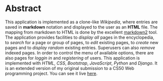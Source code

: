 # Abstract

This application is implemented as a clone-like _Wikipedia_, where entries are saved in **markdown** notation and displayed to the user as an **HTML** file. The mapping from markdown to HTML is done by the excellent [markdown2](https://github.com/trentm/python-markdown2) tool. The application provides facilities to _display all_ pages in the encyclopedia, to _search_ for a page or group of pages, to _edit_ existing pages, to _create_ new pages and to _display random_ existing entries. Superusers can also _remove_ indexed pages. In order to control the menu of available options, there are also pages for _loggin in_ and _registering_ of users. This application is implemented with _HTML_, _CSS_, _Bootstrap_, _JavaScript_, _Python_ and _Django_. It is an extended version of my original submission to a CS50 Web programming project. You can see it live [here](https://web-docs.herokuapp.com/).
